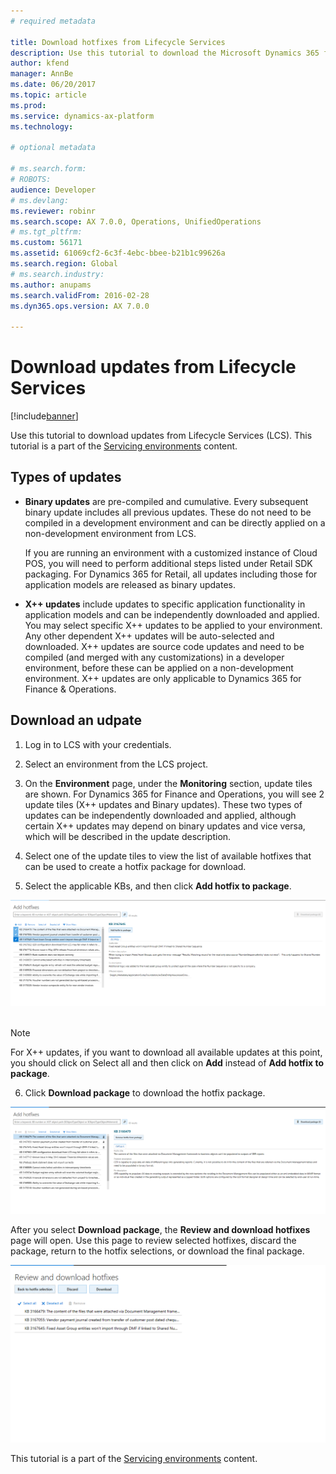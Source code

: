 ```yaml
---
# required metadata

title: Download hotfixes from Lifecycle Services
description: Use this tutorial to download the Microsoft Dynamics 365 for Finance and Operations hotfixes from Lifecycle Services (LCS).
author: kfend
manager: AnnBe
ms.date: 06/20/2017
ms.topic: article
ms.prod: 
ms.service: dynamics-ax-platform
ms.technology: 

# optional metadata

# ms.search.form: 
# ROBOTS: 
audience: Developer
# ms.devlang: 
ms.reviewer: robinr
ms.search.scope: AX 7.0.0, Operations, UnifiedOperations
# ms.tgt_pltfrm: 
ms.custom: 56171
ms.assetid: 61069cf2-6c3f-4ebc-bbee-b21b1c99626a
ms.search.region: Global
# ms.search.industry: 
ms.author: anupams
ms.search.validFrom: 2016-02-28
ms.dyn365.ops.version: AX 7.0.0

---
```


# Download updates from Lifecycle Services

[!include[banner](../includes/banner.md)]


Use this tutorial to download updates from Lifecycle Services (LCS). This tutorial is a part of the [Servicing environments](..\dev-tools\developer-home-page.md#service-environments) content.

## Types of updates

- **Binary updates** are pre-compiled and cumulative. Every subsequent binary update includes all previous updates. These do not need to be compiled in a development environment and can be directly applied on a non-development environment from LCS. 

  If you are running an environment with a customized instance of Cloud POS, you will need to perform additional steps listed under Retail SDK packaging. For Dynamics 365 for Retail, all updates including those for application models are released as binary updates.

- **X++ updates** include updates to specific application functionality in application models and can be independently downloaded and applied. You may select specific X++ updates to be applied to your environment. Any other dependent X++ updates will be auto-selected and downloaded. X++ updates are source code updates and need to be compiled (and merged with any customizations) in a developer environment, before these can be applied on a non-development environment. X++ updates are only applicable to Dynamics 365 for Finance & Operations. 


## Download an udpate

1.  Log in to LCS with your credentials.

2.  Select an environment from the LCS project.

3.  On the **Environment** page, under the **Monitoring** section, update tiles are shown. For Dynamics 365 for Finance and Operations, you will see 2 update tiles (X++ updates and Binary updates). These two types of updates can be independently downloaded and applied, although certain X++ updates may depend on binary updates and vice versa, which will be described in the update description.

4.  Select one of the update tiles to view the list of available hotfixes that can be used to create a hotfix package for download.

5.  Select the applicable KBs, and then click **Add hotfix to package**. 

  [![Add hotfix](./media/add-hotfixes.png)](./media/add-hotfixes.png) 

  > [!Note]
  > For X++ updates, if you want to download all available updates at this point, you should click on Select all and then click on **Add** instead of **Add hotfix to package**.
  
6.  Click **Download package** to download the hotfix package. 

  [![Download hotfix](./media/donwload-hotfix.png)](./media/donwload-hotfix.png) 

  After you select **Download package**, the **Review and download hotfixes** page will open. Use this page to review selected hotfixes, discard the package, return to the hotfix selections, or download the final package. 
  
  [![Review and download hotfixes](./media/review-and-download-hotfixes.png)](./media/review-and-download-hotfixes.png)

This tutorial is a part of the [Servicing environments](..\dev-tools\developer-home-page.md#service-environments) content.



